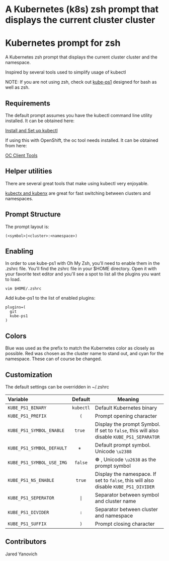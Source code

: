 
A Kubernetes (k8s) zsh prompt that displays the current cluster cluster
=======
# Kubernetes prompt for zsh

A Kubernetes zsh prompt that displays the current cluster cluster
and the namespace.

Inspired by several tools used to simplify usage of kubectl

NOTE: If you are not using zsh, check out [kube-ps1](https://github.com/jonmosco/kube-ps1)
designed for bash as well as zsh.

## Requirements

The default prompt assumes you have the kubectl command line utility installed.  It
can be obtained here:

[Install and Set up kubectl](https://kubernetes.io/docs/tasks/tools/install-kubectl/)

If using this with OpenShift, the oc tool needs installed.  It can be obtained from here:

[OC Client Tools](https://www.openshift.org/download.html)

## Helper utilities

There are several great tools that make using kubectl very enjoyable.

[kubectx and kubenx](https://github.com/ahmetb/kubectx) are great for
fast switching between clusters and namespaces.

## Prompt Structure

The prompt layout is:

```
(<symbol>|<cluster>:<namespace>)
```

## Enabling

In order to use kube-ps1 with Oh My Zsh, you'll need to enable them in the
.zshrc file. You'll find the zshrc file in your $HOME directory. Open it with
your favorite text editor and you'll see a spot to list all the plugins you
want to load.

```shell
vim $HOME/.zshrc
```

Add kube-ps1 to the list of enabled plugins:

```shell
plugins=(
  git
  kube-ps1
)
```

## Colors

Blue was used as the prefix to match the Kubernetes color as closely as
possible. Red was chosen as the cluster name to stand out, and cyan
for the namespace.  These can of course be changed.

## Customization

The default settings can be overridden in ~/.zshrc

| Variable | Default | Meaning |
| :------- | :-----: | ------- |
| `KUBE_PS1_BINARY` | `kubectl` | Default Kubernetes binary |
| `KUBE_PS1_PREFIX` | `(` | Prompt opening character  |
| `KUBE_PS1_SYMBOL_ENABLE` | `true ` | Display the prompt Symbol. If set to `false`, this will also disable `KUBE_PS1_SEPARATOR` |
| `KUBE_PS1_SYMBOL_DEFAULT` | `⎈ ` | Default prompt symbol. Unicode `\u2388` |
| `KUBE_PS1_SYMBOL_USE_IMG` | `false` | ☸️  ,  Unicode `\u2638` as the prompt symbol |
| `KUBE_PS1_NS_ENABLE` | `true` | Display the namespace. If set to `false`, this will also disable `KUBE_PS1_DIVIDER` |
| `KUBE_PS1_SEPERATOR` | `\|` | Separator between symbol and cluster name |
| `KUBE_PS1_DIVIDER` | `:` | Separator between cluster and namespace |
| `KUBE_PS1_SUFFIX` | `)` | Prompt closing character |

## Contributors

Jared Yanovich
